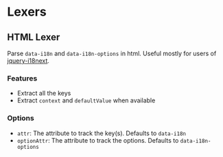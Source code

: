 # Lexers

## HTML Lexer

Parse `data-i18n` and `data-i18n-options` in html. Useful mostly for users of [jquery-i18next](https://github.com/i18next/jquery-i18next).

### Features

- Extract all the keys
- Extract `context` and `defaultValue` when available

### Options

- `attr`: The attribute to track the key(s). Defaults to `data-i18n`
- `optionAttr`: The attribute to track the options. Defaults to `data-i18n-options`
